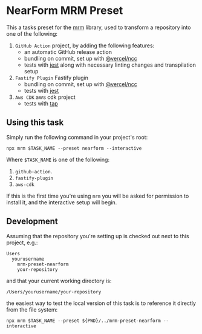 # NearForm MRM Preset
This a tasks preset for the [mrm](https://mrm.js.org/) library, used to transform a repository
into one of the following: 

1. `GitHub Action` project, by adding the following features:
    - an automatic GitHub release action
    - bundling on commit, set up with [@vercel/ncc](https://github.com/vercel/ncc)
    - tests with [jest](https://jestjs.io/) along with necessary linting changes and transpilation setup
2. `Fastify Plugin` Fastify plugin
    - bundling on commit, set up with [@vercel/ncc](https://github.com/vercel/ncc)
    - tests with [jest](https://jestjs.io/)
3. `Aws CDK` aws cdk project
    - tests with [tap](https://github.com/tapjs/node-tap)

## Using this task
Simply run the following command in your project's root:

```shell
npx mrm $TASK_NAME --preset nearform --interactive
```

Where `$TASK_NAME` is one of the following: 
1. `github-action`.
2. `fastify-plugin`
3. `aws-cdk`

If this is the first time you're using `mrm` you will be asked for permission to install it, and the interactive setup 
will begin.

## Development
Assuming that the repository you're setting up is checked out next to this project, e.g.:
```
Users
  yourusername
    mrm-preset-nearform
    your-repository
```
and that your current working directory is:
```
/Users/yourusername/your-repository
```

the easiest way to test the local version of this task is to reference it directly from the file system:

```shell
npx mrm $TASK_NAME --preset ${PWD}/../mrm-preset-nearform --interactive
```
